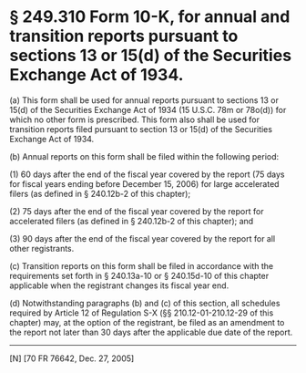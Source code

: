 # § 249.310   Form 10-K, for annual and transition reports pursuant to sections 13 or 15(d) of the Securities Exchange Act of 1934.

(a) This form shall be used for annual reports pursuant to sections 13 or 15(d) of the Securities Exchange Act of 1934 (15 U.S.C. 78m or 78o(d)) for which no other form is prescribed. This form also shall be used for transition reports filed pursuant to section 13 or 15(d) of the Securities Exchange Act of 1934.


(b) Annual reports on this form shall be filed within the following period:


(1) 60 days after the end of the fiscal year covered by the report (75 days for fiscal years ending before December 15, 2006) for large accelerated filers (as defined in § 240.12b-2 of this chapter);


(2) 75 days after the end of the fiscal year covered by the report for accelerated filers (as defined in § 240.12b-2 of this chapter); and


(3) 90 days after the end of the fiscal year covered by the report for all other registrants.


(c) Transition reports on this form shall be filed in accordance with the requirements set forth in § 240.13a-10 or § 240.15d-10 of this chapter applicable when the registrant changes its fiscal year end.


(d) Notwithstanding paragraphs (b) and (c) of this section, all schedules required by Article 12 of Regulation S-X (§§ 210.12-01-210.12-29 of this chapter) may, at the option of the registrant, be filed as an amendment to the report not later than 30 days after the applicable due date of the report.



---

[N] [70 FR 76642, Dec. 27, 2005]


